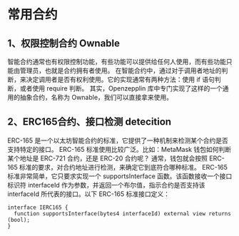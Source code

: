 # 常用合约
## 1、权限控制合约 Ownable
智能合约通常也有权限控制功能，有些功能可以提供给任何人使用，而有些功能只能由管理员，也就是合约拥有者使用。
在智能合约中，通过对于调用者地址的判断，来决定调用者是否有权利使用。它的实现通常有两种方法：使用 if 语句判断，或者使用 require 判断。
其实，Openzepplin 库中专门实现了这样的一个通用的抽象合约，名称为 Ownable，我们可以直接拿来使用。

## 2、ERC165合约、接口检测 detecition
ERC-165 是一个以太坊智能合约的标准，它提供了一种机制来检测某个合约是否支持特定的接口。
ERC-165 标准使用比较广泛。比如：MetaMask 钱包如何判断某个地址是 ERC-721 合约，还是 ERC-20  合约呢？
通常，钱包就会按照 ERC-165 标准的要求，对合约地址进行检测，来确定它到底符合哪种标准。
ERC-165 标准非常简单，它只要求实现一个 supportsInterface 函数。该函数接收一个接口标识符 interfaceId 作为参数，并返回一个布尔值，指示合约是否支持该 interfaceId 所代表的接口。以下 ERC-165 标准接口定义：
```
interface IERC165 {
  function supportsInterface(bytes4 interfaceId) external view returns (bool);
}
```